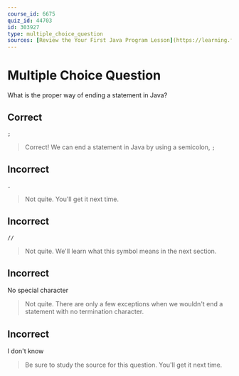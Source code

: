 ```yaml
---
course_id: 6675
quiz_id: 44703
id: 303927
type: multiple_choice_question
sources: [Review the Your First Java Program Lesson](https://learning.flatironschool.com/courses/6675/pages/your-first-java-program?module_item_id=533223)
---
```


# Multiple Choice Question

What is the proper way of ending a statement in Java?

## Correct

`;`

> Correct! We can end a statement in Java by using a semicolon, `;`

## Incorrect

`.`

> Not quite. You'll get it next time.

## Incorrect

`//`

> Not quite. We'll learn what this symbol means in the next section.

## Incorrect

No special character

> Not quite. There are only a few exceptions when we wouldn't end a
> statement with no termination character.

## Incorrect

I don't know

> Be sure to study the source for this question. You'll get it next time.
